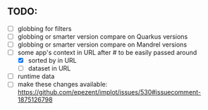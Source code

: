 ## TODO:

* [ ] globbing for filters
* [ ] globbing or smarter version compare on Quarkus versions
* [ ] globbing or smarter version compare on Mandrel versions
* [ ] some app's context in URL after # to be easily passed around
  * [x] sorted by in URL
  * [ ] dataset in URL
* [ ] runtime data
* [ ] make these changes available: https://github.com/epezent/implot/issues/530#issuecomment-1875126798
